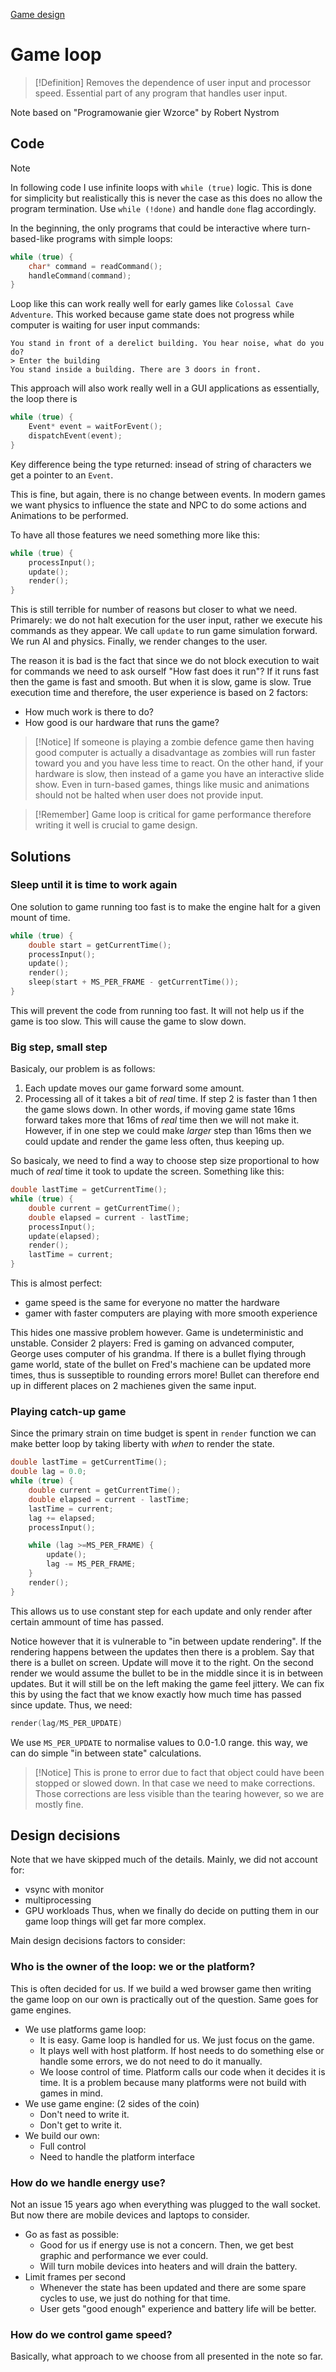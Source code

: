 [Game design](Game%20design)
# Game loop
> [!Definition]
> Removes the dependence of user input and processor speed. Essential part of any program that handles user input.

Note based on "Programowanie gier Wzorce" by Robert Nystrom

## Code
> [!Note]
> In following code I use infinite loops with `while (true)` logic. This is done for simplicity but realistically this is never the case as this does no allow the program termination. Use `while (!done)` and handle `done` flag accordingly.

In the beginning, the only programs that could be interactive where turn-based-like programs with simple loops:
```c++
while (true) {
	char* command = readCommand();
	handleCommand(command);
}
```

Loop like this can work really well for early games like `Colossal Cave Adventure`. This worked because game state does not progress while computer is waiting for user input commands:
```
You stand in front of a derelict building. You hear noise, what do you do?
> Enter the building
You stand inside a building. There are 3 doors in front.
```

This approach will also work really well in a GUI applications as essentially, the loop there is 
```c++
while (true) {
    Event* event = waitForEvent();
    dispatchEvent(event);
}
```

Key difference being the type returned: insead of string of characters we get a pointer to an `Event`.

This is fine, but again, there is no change between events. In modern games we want physics to influence the state and NPC to do some actions and Animations to be performed.

To have all those features we need something more like this:
```c++
while (true) {
    processInput();
    update();
    render();
}
```

This is still terrible for number of reasons but closer to what we need.
Primarely: we do not halt execution for the user input, rather we execute his commands as they appear.
We call `update` to run game simulation forward. We run AI and physics.
Finally, we render changes to the user.

The reason it is bad is the fact that since we do not block execution to wait for commands we need to ask ourself "How fast does it run"?
If it runs fast then the game is fast and smooth. But when it is slow, game is slow.
True execution time and therefore, the user experience is based on 2 factors:
- How much work is there to do?
- How good is our hardware that runs the game?

> [!Notice]
> If someone is playing a zombie defence game then having good computer is
> actually a disadvantage as zombies will run faster toward you and you have
> less time to react. On the other hand, if your hardware is slow, then instead
> of a game you have an interactive slide show.
> Even in turn-based games, things like music and animations should not be halted when user does not provide input.

> [!Remember]
> Game loop is critical for game performance therefore writing it well is crucial to game design.

## Solutions
### Sleep until it is time to work again
One solution to game running too fast is to make the engine halt for a given mount of time.
```c++
while (true) {
    double start = getCurrentTime();
    processInput();
    update();
    render();
    sleep(start + MS_PER_FRAME - getCurrentTime());
}
```

This will prevent the code from running too fast. It will not help us if the game is too slow.
This will cause the game to slow down. 

### Big step, small step
Basicaly, our problem is as follows:
1. Each update moves our game forward some amount.
2. Processing all of it takes a bit of *real* time.
If step 2 is faster than 1 then the game slows down. In other words, if moving game state 16ms forward takes more that 16ms of *real* time then we will not make it.
However, if in one step we could make *larger* step than 16ms then we could update and render the game less often, thus keeping up.

So basicaly, we need to find a way to choose step size proportional to how much of *real* time it took to update the screen.
Something like this:
```c++
double lastTime = getCurrentTime();
while (true) {
    double current = getCurrentTime();
    double elapsed = current - lastTime;
    processInput();
    update(elapsed);
    render();
    lastTime = current;
}
```

This is almost perfect:
- game speed is the same for everyone no matter the hardware
- gamer with faster computers are playing with more smooth experience

This hides one massive problem however. Game is undeterministic and unstable. 
Consider 2 players: Fred is gaming on advanced computer, George uses computer of his grandma.
If there is a bullet flying through game world, state of the bullet on Fred's machiene can be updated more times, thus is susseptible to rounding errors more!
Bullet can therefore end up in different places on 2 machienes given the same input.

### Playing catch-up game
Since the primary strain on time budget is spent in `render` function we can make better loop by taking liberty with *when* to render the state.
```c++
double lastTime = getCurrentTime();
double lag = 0.0;
while (true) {
    double current = getCurrentTime();
    double elapsed = current - lastTime;
    lastTime = current;
    lag += elapsed;
    processInput();

    while (lag >=MS_PER_FRAME) {
        update();
        lag -= MS_PER_FRAME;
    }
    render();
}
```
This allows us to use constant step for each update and only render after certain ammount of time has passed.

Notice however that it is vulnerable to "in between update rendering". If the rendering happens between the updates then there is a problem. Say that there is a bullet on screen. Update will move it to the right. On the second render we would assume the bullet to be in the middle since it is in between updates. But it will still be on the left making the game feel jittery. We can fix this by using the fact that we know exactly how much time has passed since update. Thus, we need:
```c++
render(lag/MS_PER_UPDATE)
```
We use `MS_PER_UPDATE` to normalise values to 0.0-1.0 range. this way, we can do simple "in between state" calculations. 
> [!Notice]
> This is prone to error due to fact that object could have been stopped or slowed down. In that case we need to make corrections. Those corrections are less visible than the tearing however, so we are mostly fine.

## Design decisions
Note that we have skipped much of the details. Mainly, we did not account for:
- vsync with monitor
- multiprocessing
- GPU workloads
Thus, when we finally do decide on putting them in our game loop things will get far more complex.

Main design decisions factors to consider:
### Who is the owner of the loop: we or the platform?
This is often decided for us. If we build a wed browser game then writing the game loop on our own is practically out of the question. Same goes for game engines.
- We use platforms game loop:
	- It is easy. Game loop is handled for us. We just focus on the game.
	- It plays well with host platform. If host needs to do something else or handle some errors, we do not need to do it manually.
	- We loose control of time. Platform calls our code when it decides it is time. It is a problem because many platforms were not build with games in mind.
- We use game engine: (2 sides of the coin)
	- Don't need to write it.
	- Don't get to write it.
- We build our own:
	- Full control
	- Need to handle the platform interface

### How do we handle energy use?
Not an issue 15 years ago when everything was plugged to the wall socket. But now there are mobile devices and laptops to consider.
- Go as fast as possible:
	- Good for us if energy use is not a concern. Then, we get best graphic and performance we ever could. 
	- Will turn mobile devices into heaters and will drain the battery.
- Limit frames per second
	- Whenever the state has been updated and there are some spare cycles to use, we just do nothing for that time.
	- User gets "good enough" experience and battery life will be better.

### How do we control game speed?
Basically, what approach to we choose from all presented in the note so far.